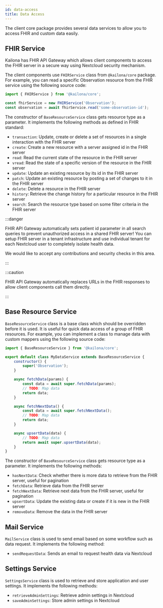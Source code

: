 ```yaml
---
id: data-access
title: Data Access
---
```


The client core package provides several data services to allow you to access FHIR and custom data easily.

## FHIR Service

Kailona has FHIR API Gateway which allows client components to access the FHIR server in a secure way using Nextcloud
security mechanism.

The client components use `FHIRService` class from `@kailona/core` package. For example, you can read a specific
Observation resource from the FHIR service using the following source code:

```javascript
import { FHIRService } from '@kailona/core';

const fhirService = new FHIRService('Observation');
const observation = await fhirService.read('some-observation-id');
```

The constructor of `BaseResourceService` class gets resource type as a parameter. It implements the following methods as
defined in FHIR standard:

-   `transaction`: Update, create or delete a set of resources in a single interaction with the FHIR server
-   `create`: Create a new resource with a server assigned id in the FHIR server
-   `read`: Read the current state of the resource in the FHIR server
-   `vread`: Read the state of a specific version of the resource in the FHIR server
-   `update`: Update an existing resource by its id in the FHIR server
-   `patch`: Update an existing resource by posting a set of changes to it in the FHIR server
-   `delete`: Delete a resource in the FHIR server
-   `history`: Retrieve the change history for a particular resource in the FHIR server
-   `search`: Search the resource type based on some filter criteria in the FHIR server

:::danger

FHIR API Gateway automatically sets patient id parameter in all search queries to prevent unauthorized access
in a shared FHIR server! You can setup FHIR server in a tenant infrastructure and use individual tenant for each
Nextcloud user to completely isolate health data.

We would like to accept any contributions and security checks in this area.

:::

:::caution

FHIR API Gateway automatically replaces URLs in the FHIR responses to allow client components call them
directly.

:::

## Base Resource Service

`BaseResourceService` class is a base class which should be overridden before it is used. It is useful for quick data
access of a group of FHIR resources. For example, you can implement a class to manage data with custom mappers using the
following source code:

```javascript
import { BaseResourceService } from '@kailona/core';

export default class MyDataService extends BaseResourceService {
    constructor() {
        super('Observation');
    }

    async fetchData(params) {
        const data = await super.fetchData(params);
        // TODO: Map data
        return data;
    }

    async fetchNextData() {
        const data = await super.fetchNextData();
        // TODO: Map data
        return data;
    }

    async upsertData(data) {
        // TODO: Map data
        return await super.upsertData(data);
    }
}
```

The constructor of `BaseResourceService` class gets resource type as a parameter. It implements the following methods:

-   `hasNextData`: Check whether there is more data to retrieve from the FHIR server, useful for pagination
-   `fetchData`: Retrieve data from the FHIR server
-   `fetchNextData`: Retrieve next data from the FHIR server, useful for pagination
-   `upsertData`: Update the existing data or create if it is new in the FHIR server
-   `removeData`: Remove the data in the FHIR server

## Mail Service

`MailService` class is used to send email based on some workflow such as data request. It implements the following
method:

-   `sendRequestData`: Sends an email to request health data via Nextcloud

## Settings Service

`SettingsService` class is used to retrieve and store application and user settings. It implements the following
methods:

-   `retrieveAdminSettings`: Retrieve admin settings in Nextcloud
-   `saveAdminSettings`: Store admin settings in Nextcloud
